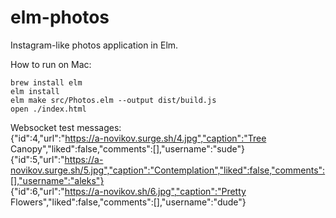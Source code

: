 # elm-photos

Instagram-like photos application in Elm.

How to run on Mac:
```shell script
brew install elm
elm install
elm make src/Photos.elm --output dist/build.js
open ./index.html
```

Websocket test messages: \
{"id":4,"url":"https://a-novikov.surge.sh/4.jpg","caption":"Tree Canopy","liked":false,"comments":[],"username":"sude"} \
{"id":5,"url":"https://a-novikov.surge.sh/5.jpg","caption":"Contemplation","liked":false,"comments":[],"username":"aleks"} \
{"id":6,"url":"https://a-novikov.sh/6.jpg","caption":"Pretty Flowers","liked":false,"comments":[],"username":"dude"}
